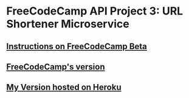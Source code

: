 # FreeCodeCamp API Project 3: URL Shortener Microservice

## [Instructions on FreeCodeCamp Beta](https://beta.freecodecamp.org/en/challenges/api-and-microservice-projects/url-shortener-microservice)

## [FreeCodeCamp's version](https://thread-paper.glitch.me/)

## [My Version hosted on Heroku](https://afternoon-temple-48254.herokuapp.com/)
